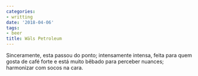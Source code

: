 ```yaml
---
categories:
- writting
date: '2018-04-06'
tags:
- beer
title: Wäls Petroleum
---
```


Sinceramente, esta passou do ponto; intensamente intensa, feita para quem gosta de café forte e está muito bêbado para perceber nuances; harmonizar com socos na cara.